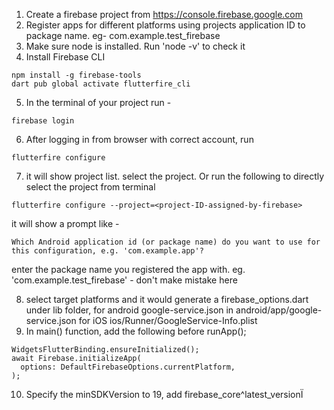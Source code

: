 1. Create a firebase project from https://console.firebase.google.com
2. Register apps for different platforms using projects application ID to package name. eg- com.example.test_firebase
3. Make sure node is installed. Run 'node -v' to check it
4. Install Firebase CLI
```
npm install -g firebase-tools
dart pub global activate flutterfire_cli
```
5. In the terminal of your project run -
```
firebase login
```
6. After logging in from browser with correct account, run
```
flutterfire configure
```
7. it will show project list. select the project. Or run the following to directly select the project from terminal
```
flutterfire configure --project=<project-ID-assigned-by-firebase>

```
it will show a prompt like -
```
Which Android application id (or package name) do you want to use for this configuration, e.g. 'com.example.app'?
```
enter the package name you registered the app with. eg. 'com.example.test_firebase' - don't make mistake here 
 
8. select target platforms and it would generate a firebase_options.dart under lib folder,
   for android google-service.json in android/app/google-service.json
   for iOS ios/Runner/GoogleService-Info.plist
9. In main() function, add the following before runApp();
```
WidgetsFlutterBinding.ensureInitialized();
await Firebase.initializeApp(
  options: DefaultFirebaseOptions.currentPlatform,
);
```
10. Specify the minSDKVersion to 19, add firebase_core^latest_versionÏ
